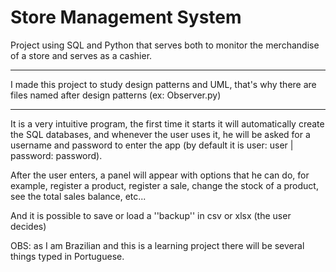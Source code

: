 # Store Management System
 Project using SQL and Python that serves both to monitor the merchandise of a store and serves as a cashier. 
 
 --------------------------------- 
 I made this project to study design patterns and UML, that's why there are files named after design patterns (ex: Observer.py)

----------------------------
 It is a very intuitive program, the first time it starts it will automatically create the SQL databases, and whenever the user uses it, he will be asked for a username and password to enter the app (by default it is user: user | password: password).
 
 After the user enters, a panel will appear with options that he can do, for example, register a product, register a sale, change the stock of a product, see the total sales balance, etc...
 
 And it is possible to save or load a ''backup'' in csv or xlsx (the user decides)
 
 OBS: as I am Brazilian and this is a learning project there will be several things typed in Portuguese.
